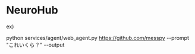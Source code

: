 # NeuroHub


ex)

python services/agent/web_agent.py https://github.com/messpy --prompt "これいくら？" --output



